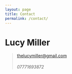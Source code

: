 ```yaml
---
layout: page
title: Contact
permalink: /contact/
---
```


# Lucy Miller
> thelucymiller@gmail.com
> ###### 07771693872


